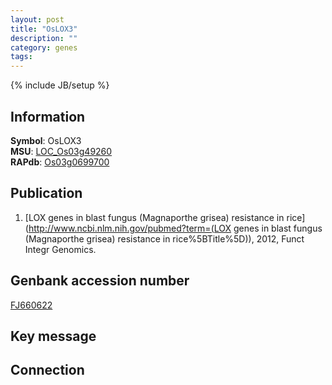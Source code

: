 ```yaml
---
layout: post
title: "OsLOX3"
description: ""
category: genes
tags: 
---
```

{% include JB/setup %}

## Information
__Symbol__: OsLOX3  
__MSU__: [LOC_Os03g49260](http://rice.plantbiology.msu.edu/cgi-bin/ORF_infopage.cgi?orf=LOC_Os03g49260)  
__RAPdb__: [Os03g0699700](http://rapdb.dna.affrc.go.jp/viewer/gbrowse_details/irgsp1?name=Os03g0699700)  

## Publication
1. [LOX genes in blast fungus (Magnaporthe grisea) resistance in rice](http://www.ncbi.nlm.nih.gov/pubmed?term=(LOX genes in blast fungus (Magnaporthe grisea) resistance in rice%5BTitle%5D)), 2012, Funct Integr Genomics.

## Genbank accession number
[FJ660622](http://www.ncbi.nlm.nih.gov/nuccore/FJ660622)

## Key message

## Connection


